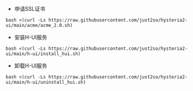* 申请SSL证书

```shell
bash <(curl -Ls https://raw.githubusercontent.com/just2so/hysteria2-ui/main/acme/acme_2.0.sh)
```

* 安装H-UI服务

```shell
bash <(curl -Ls https://raw.githubusercontent.com/just2so/hysteria2-ui/main/h-ui/install_hui.sh)
```

* 卸载H-UI服务

```shell
bash <(curl -Ls https://raw.githubusercontent.com/just2so/hysteria2-ui/main/h-ui/uninstall_hui.sh)
```






